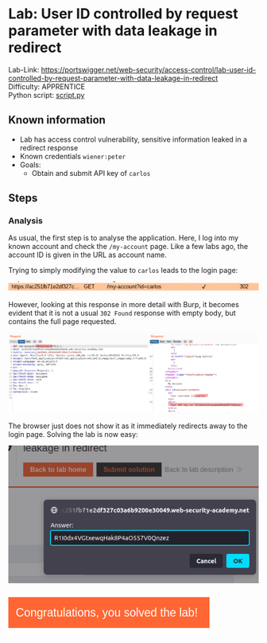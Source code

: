# Lab: User ID controlled by request parameter with data leakage in redirect

Lab-Link: <https://portswigger.net/web-security/access-control/lab-user-id-controlled-by-request-parameter-with-data-leakage-in-redirect>  
Difficulty: APPRENTICE  
Python script: [script.py](script.py)  

## Known information

- Lab has access control vulnerability, sensitive information leaked in a redirect response
- Known credentials `wiener:peter`
- Goals:
  - Obtain and submit API key of `carlos`

## Steps

### Analysis

As usual, the first step is to analyse the application. Here, I log into my known account and check the `/my-account` page. Like a few labs ago, the account ID is given in the URL as account name.

Trying to simply modifying the value to `carlos` leads to the login page:

![redirect](img/redirect.png)

However, looking at this response in more detail with Burp, it becomes evident that it is not a usual `302 Found` response with empty body, but contains the full page requested.

![account_page_carlos](img/account_page_carlos.png)

The browser just does not show it as it immediately redirects away to the login page. Solving the lab is now easy:

![submit](img/submit.png)

![success](img/success.png)
